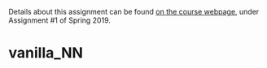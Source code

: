 Details about this assignment can be found [on the course webpage](http://cs231n.github.io/), under Assignment #1 of Spring 2019.
# vanilla_NN
